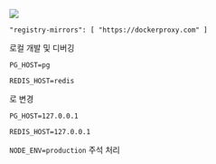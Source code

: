 ![](https://pub-b8db533c86124200a9d799bf3ba88099.r2.dev/2023/03/wbhiRD1.webp)

```
"registry-mirrors": [ "https://dockerproxy.com" ]
```

로컬 개발 및 디버깅

```
PG_HOST=pg

REDIS_HOST=redis
```

로 변경

```
PG_HOST=127.0.0.1

REDIS_HOST=127.0.0.1

```

`NODE_ENV=production` 주석 처리